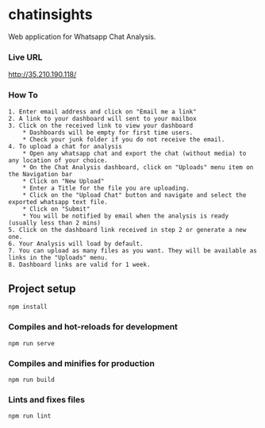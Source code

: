 # chatinsights

Web application for Whatsapp Chat Analysis.

### Live URL
http://35.210.190.118/

### How To
    1. Enter email address and click on "Email me a link"
    2. A link to your dashboard will sent to your mailbox
    3. Click on the received link to view your dashboard
        * Dashboards will be empty for first time users.
        * Check your junk folder if you do not receive the email.
    4. To upload a chat for analysis
        * Open any whatsapp chat and export the chat (without media) to any location of your choice.
        * On the Chat Analysis dashboard, click on "Uploads" menu item on the Navigation bar
        * Click on "New Upload"
        * Enter a Title for the file you are uploading.
        * Click on the "Upload Chat" button and navigate and select the exported whatsapp text file.
        * Click on "Submit"
        * You will be notified by email when the analysis is ready (usually less than 2 mins)
    5. Click on the dashboard link received in step 2 or generate a new one.
    6. Your Analysis will load by default.
    7. You can upload as many files as you want. They will be available as links in the "Uploads" menu.
    8. Dashboard links are valid for 1 week.

## Project setup
```
npm install
```

### Compiles and hot-reloads for development
```
npm run serve
```

### Compiles and minifies for production
```
npm run build
```

### Lints and fixes files
```
npm run lint
```